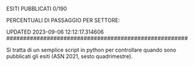 ESITI PUBBLICATI 0/190 

PERCENTUALI DI PASSAGGIO PER SETTORE:

UPDATED 2023-09-06 12:12:17.314606
###################################################### 

Si tratta di un semplice script in python per controllare quando sono pubblicati gli esiti (ASN 2021, sesto quadrimestre).

